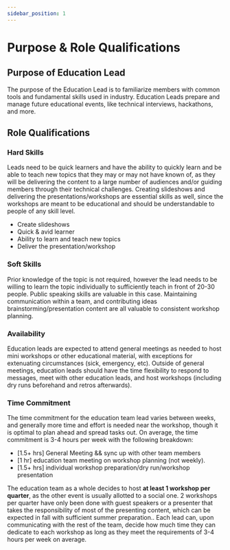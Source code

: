 ```yaml
---
sidebar_position: 1
---
```


# Purpose & Role Qualifications

## Purpose of Education Lead

The purpose of the Education Lead is to familiarize members with common tools and fundamental skills used in industry. Education Leads prepare and manage future educational events, like technical interviews, hackathons, and more.

## Role Qualifications

### Hard Skills
Leads need to be quick learners and have the ability to quickly learn and be able to teach new topics that they may or may not have known of, as they will be delivering the content to a large number of audiences and/or guiding members through their technical challenges. Creating slideshows and delivering the presentations/workshops are essential skills as well, since the workshops are meant to be educational and should be understandable to people of any skill level.

- Create slideshows
- Quick & avid learner
- Ability to learn and teach new topics
- Deliver the presentation/workshop

### Soft Skills

Prior knowledge of the topic is not required, however the lead needs to be willing to learn the topic individually to sufficiently teach in front of 20-30 people. Public speaking skills are valuable in this case. Maintaining communication within a team, and contributing ideas brainstorming/presentation content are all valuable to consistent workshop planning.

### Availability

Education leads are expected to attend general meetings as needed to host mini workshops or other educational material, with exceptions for extenuating circumstances (sick, emergency, etc). Outside of general meetings, education leads should have the time flexibility to respond to messages, meet with other education leads, and host workshops (including dry runs beforehand and retros afterwards).

### Time Commitment

The time commitment for the education team lead varies between weeks, and generally more time and effort is needed near the workshop, though it is optimal to plan ahead and spread tasks out. On average, the time commitment is 3-4 hours per week with the following breakdown:

- [1.5+ hrs] General Meeting && sync up with other team members
- [1 hr] education team meeting on workshop planning (not weekly).
- [1.5+ hrs] individual workshop preparation/dry run/workshop presentation

The education team as a whole decides to host **at least 1 workshop per quarter**, as the other event is usually allotted to a social one. 2 workshops per quarter have only been done with guest speakers or a presenter that takes the responsibility of most of the presenting content, which can be expected in fall with sufficient summer preparation.. Each lead can, upon communicating with the rest of the team, decide how much time they can dedicate to each workshop as long as they meet the requirements of 3-4 hours per week on average.